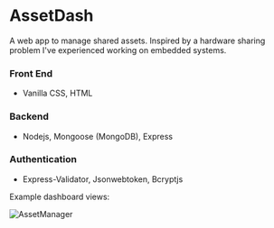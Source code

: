 # AssetDash
A web app to manage shared assets. Inspired by a hardware sharing problem I've experienced working on embedded systems.

### Front End
- Vanilla CSS, HTML

### Backend
- Nodejs, Mongoose (MongoDB), Express

### Authentication
- Express-Validator, Jsonwebtoken, Bcryptjs

Example dashboard views:

![AssetManager](https://user-images.githubusercontent.com/44109284/221434532-9a64eb2a-10cc-4ff2-966b-07fc27ebafc9.jpeg)
